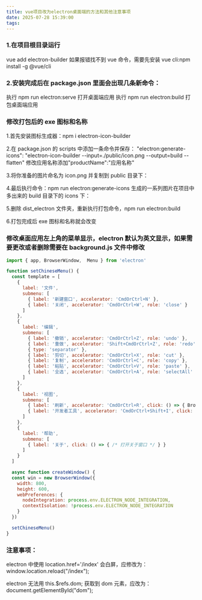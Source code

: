 ```yaml
---
title: vue项目改为electron桌面端的方法和其他注意事项
date: 2025-07-28 15:39:00
tags:
---
```


### 1.在项目根目录运行

vue add electron-builder
如果报错找不到 vue 命令，需要先安装 vue cli:npm install -g @vue/cli

### 2.安装完成后在 package.json 里面会出现几条新命令：

执行 npm run electron:serve 打开桌面端应用
执行 npm run electron:build 打包桌面端应用

### 修改打包后的 exe 图标和名称

1.首先安装图标生成器：npm i electron-icon-builder

2.在 package.json 的 scripts 中添加一条命令并保存：
"electron:generate-icons": "electron-icon-builder --input=./public/icon.png --output=build --flatten"
修改应用名称添加"productName":"应用名称"

3.将你准备的图片命名为 icon.png 并复制到 public 目录下：

4.最后执行命令：npm run electron:generate-icons
生成的一系列图片在项目中多出来的 build 目录下的 icons 下：

5.删除 dist_electron 文件夹，重新执行打包命令，npm run electron:build

6.打包完成后 exe 图标和名称就会改变

### 修改桌面应用左上角的菜单显示，electron 默认为英文显示，如果需要更改或者删除需要在 background.js 文件中修改

```js
import { app, BrowserWindow,  Menu } from 'electron'

function setChineseMenu() {
  const template = [
    {
      label: '文件',
      submenu: [
        { label: '新建窗口', accelerator: 'CmdOrCtrl+N' },
        { label: '关闭', accelerator: 'CmdOrCtrl+W', role: 'close' }
      ]
    },
    {
      label: '编辑',
      submenu: [
        { label: '撤销', accelerator: 'CmdOrCtrl+Z', role: 'undo' },
        { label: '重做', accelerator: 'Shift+CmdOrCtrl+Z', role: 'redo' },
        { type: 'separator' },
        { label: '剪切', accelerator: 'CmdOrCtrl+X', role: 'cut' },
        { label: '复制', accelerator: 'CmdOrCtrl+C', role: 'copy' },
        { label: '粘贴', accelerator: 'CmdOrCtrl+V', role: 'paste' },
        { label: '全选', accelerator: 'CmdOrCtrl+A', role: 'selectAll' }
      ]
    },
    {
      label: '视图',
      submenu: [
        { label: '刷新', accelerator: 'CmdOrCtrl+R', click: () => { BrowserWindow.getFocusedWindow().reload() } },
        { label: '开发者工具', accelerator: 'CmdOrCtrl+Shift+I', click: () => { BrowserWindow.getFocusedWindow().webContents.openDevTools() } }
      ]
    },
    {
      label: '帮助',
      submenu: [
        { label: '关于', click: () => { /* 打开关于窗口 */ } }
      ]
    }
  ]

  async function createWindow() {
  const win = new BrowserWindow({
    width: 800,
    height: 600,
    webPreferences: {
      nodeIntegration: process.env.ELECTRON_NODE_INTEGRATION,
      contextIsolation: !process.env.ELECTRON_NODE_INTEGRATION
    }
  })

  setChineseMenu()
}
```

### 注意事项：

electron 中使用 location.href='/index' 会白屏，应修改为： window.location.reload("/index");

electron 无法用 this.$refs.dom; 获取到 dom 元素，应改为： document.getElementById("dom");
